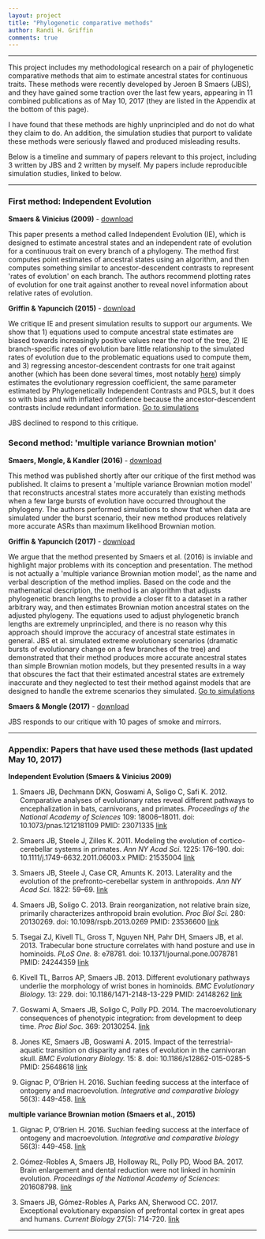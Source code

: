 ```yaml
---
layout: project
title: "Phylogenetic comparative methods"
author: Randi H. Griffin
comments: true
---
```


___

This project includes my methodological research on a pair of phylogenetic comparative methods that aim to estimate ancestral states for continuous traits. These methods were recently developed by Jeroen B Smaers (JBS), and they have gained some traction over the last few years, appearing in 11 combined publications as of May 10, 2017 (they are listed in the Appendix at the bottom of this page).

I have found that these methods are highly unprincipled and do not do what they claim to do. An addition, the simulation studies that purport to validate these methods were seriously flawed and produced misleading results. 

Below is a timeline and summary of papers relevant to this project, including 3 written by JBS and 2 written by myself. My papers include reproducible simulation studies, linked to below.

___

### First method: Independent Evolution

**Smaers & Vinicius (2009)** - [download](/assets/pdfs/Smaers&Vinicius_2009.pdf)

This paper presents a method called Independent Evolution (IE), which is designed to estimate ancestral states and an independent rate of evolution for a continuous trait on every branch of a phylogeny. The method first computes point estimates of ancestral states using an algorithm, and then computes something similar to ancestor-descendent contrasts to represent 'rates of evolution' on each branch. The authors recommend plotting rates of evolution for one trait against another to reveal novel information about relative rates of evolution. 

**Griffin & Yapuncich (2015)** - [download](/assets/pdfs/Griffin&Yapuncich_2015.pdf)

We critique IE and present simulation results to support our arguments. We show that 1) equations used to compute ancestral state estimates are biased towards increasingly positive values near the root of the tree, 2) IE branch-specific rates of evolution bare little relationship to the simulated rates of evolution due to the problematic equations used to compute them, and 3) regressing ancestor-descendent contrasts for one trait against another (which has been done several times, most notably <a target="_blank" href="http://www.pnas.org/content/109/44/18006.short">here</a>) simply estimates the evolutionary regression coefficient, the same parameter estimated by Phylogenetically Independent Contrasts and PGLS, but it does so with bias and with inflated confidence because the ancestor-descendent contrasts include redundant information.
<a target="_blank" href="https://github.com/rgriff23/Evaluating_IE">Go to simulations</a>

JBS declined to respond to this critique.

### Second method: 'multiple variance Brownian motion'

**Smaers, Mongle, & Kandler (2016)** - [download](/assets/pdfs/Smaers_etal_2016.pdf)

This method was published shortly after our critique of the first method was published. It claims to present a 'multiple variance Brownian motion model' that reconstructs ancestral states more accurately than existing methods when a few large bursts of evolution have occurred throughout the phylogeny. The authors performed simulations to show that when data are simulated under the burst scenario, their new method produces relatively more accurate ASRs than maximum likelihood Brownian motion.

**Griffin & Yapuncich (2017)** - [download](/assets/pdfs/Griffin&Yapuncich_2017.pdf)

We argue that the method presented by Smaers et al. (2016) is inviable and highlight major problems with its conception and presentation. The method is not actually a 'multiple variance Brownian motion model', as the name and verbal description of the method implies. Based on the code and the mathematical description, the method is an algorithm that adjusts phylogenetic branch lengths to provide a closer fit to a dataset in a rather arbitrary way, and then estimates Brownian motion ancestral states on the adjusted phylogeny. The equations used to adjust phylogenetic branch lengths are extremely unprincipled, and there is no reason why this approach should improve the accuracy of ancestral state estimates in general. JBS et al. simulated extreme evolutionary scenarios (dramatic bursts of evolutionary change on a few branches of the tree) and demonstrated that their method produces more accurate ancestral states than simple Brownian motion models, but they presented results in a way that obscures the fact that their estimated ancestral states are extremely inaccurate and they neglected to test their method against models that are designed to handle the extreme scenarios they simulated. <a target="_blank" href="https://github.com/rgriff23/Evaluating_mvBM">Go to simulations</a>

**Smaers & Mongle (2017)** - [download](/assets/pdfs/Smaers&Mongle2017.pdf)

JBS responds to our critique with 10 pages of smoke and mirrors.

___

### Appendix: Papers that have used these methods (last updated May 10, 2017)

**Independent Evolution (Smaers & Vinicius 2009)**

1. Smaers JB, Dechmann DKN, Goswami A, Soligo C, Safi K. 2012. Comparative analyses of evolutionary rates reveal different pathways to encephalization in bats, carnivorans, and primates. *Proceedings of the National Academy of Sciences* 109: 18006–18011. doi: 10.1073/pnas.1212181109 PMID: 23071335 <a target="_blank" href="http://www.pnas.org/content/109/44/18006.short">link</a>

2. Smaers JB, Steele J, Zilles K. 2011. Modeling the evolution of cortico-cerebellar systems in primates. *Ann NY Acad Sci.* 1225: 176–190. doi: 10.1111/j.1749-6632.2011.06003.x PMID: 21535004 <a target="_blank" href="https://onlinelibrary.wiley.com/doi/10.1111/j.1749-6632.2011.06003.x/full">link</a>

3. Smaers JB, Steele J, Case CR, Amunts K. 2013. Laterality and the evolution of the prefronto-cerebellar system in anthropoids. *Ann NY Acad Sci.* 1822: 59–69. <a target="_blank" href="http://onlinelibrary.wiley.com/doi/10.1111/nyas.12047/full">link</a>

4. Smaers JB, Soligo C. 2013. Brain reorganization, not relative brain size, primarily characterizes anthropoid brain evolution. *Proc Biol Sci.* 280: 20130269. doi: 10.1098/rspb.2013.0269 PMID: 23536600 <a target="_blank" href="http://rspb.royalsocietypublishing.org/content/280/1759/20130269.short">link</a>

5. Tsegai ZJ, Kivell TL, Gross T, Nguyen NH, Pahr DH, Smaers JB, et al. 2013. Trabecular bone structure correlates with hand posture and use in hominoids. *PLoS One.* 8: e78781. doi: 10.1371/journal.pone.0078781 PMID: 24244359 <a target="_blank" href="http://journals.plos.org/plosone/article?id=10.1371/journal.pone.0078781">link</a>

6. Kivell TL, Barros AP, Smaers JB. 2013. Different evolutionary pathways underlie the morphology of wrist bones in hominoids. *BMC Evolutionary Biology.* 13: 229. doi: 10.1186/1471-2148-13-229 PMID: 24148262 <a target="_blank" href="https://bmcevolbiol.biomedcentral.com/articles/10.1186/1471-2148-13-229">link</a>

7. Goswami A, Smaers JB, Soligo C, Polly PD. 2014. The macroevolutionary consequences of phenotypic integration: from development to deep time. *Proc Biol Soc.* 369: 20130254. <a target="_blank" href="http://rstb.royalsocietypublishing.org/content/369/1649/20130254.short">link</a>

8. Jones KE, Smaers JB, Goswami A. 2015. Impact of the terrestrial-aquatic transition on disparity and rates of evolution in the carnivoran skull. *BMC Evolutionary Biology.* 15: 8. doi: 10.1186/s12862-015-0285-5 PMID: 25648618 <a target="_blank" href="https://bmcevolbiol.biomedcentral.com/articles/10.1186/s12862-015-0285-5">link</a>

9. Gignac P, O’Brien H. 2016. Suchian feeding success at the interface of ontogeny and macroevolution. *Integrative and comparative biology* 56(3): 449-458. <a target="_blank" href="https://academic.oup.com/icb/article/56/3/449/2363212/Suchian-Feeding-Success-at-the-Interface-of">link</a>

**multiple variance Brownian motion (Smaers et al., 2015)**

1. Gignac P, O’Brien H. 2016. Suchian feeding success at the interface of ontogeny and macroevolution. *Integrative and comparative biology* 56(3): 449-458. <a target="_blank" href="https://academic.oup.com/icb/article/56/3/449/2363212/Suchian-Feeding-Success-at-the-Interface-of">link</a>

2. Gómez-Robles A, Smaers JB, Holloway RL, Polly PD, Wood BA. 2017. Brain enlargement and dental reduction were not linked in hominin evolution. *Proceedings of the National Academy of Sciences*: 201608798. <a target="_blank" href="http://www.pnas.org/content/114/3/468.abstract">link</a>

3. Smaers JB, Gómez-Robles A, Parks AN, Sherwood CC. 2017. Exceptional evolutionary expansion of prefrontal cortex in great apes and humans. *Current Biology* 27(5): 714-720. <a target="_blank" href="http://www.cell.com/current-biology/fulltext/S0960-9822(17)30020-9?_returnURL=http%3A%2F%2Flinkinghub.elsevier.com%2Fretrieve%2Fpii%2FS0960982217300209%3Fshowall%3Dtrue&cc=y=">link</a>

___
